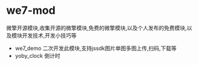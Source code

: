 # we7-mod
微擎开源模块,收集开源的微擎模块,免费的微擎模块,以及个人发布的免费模块,以及模块开发技术,开发小技巧等

- we7_demo 二次开发此模块,支持jssdk图片单图多图上传,扫码,下载等
- yoby_clock 倒计时
